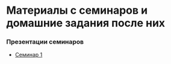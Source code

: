 # Материалы с семинаров и домашние задания после них

### Презентации семинаров
- [Семинар 1](https://github.com/Artyy-l/HSE-Software-Design/blob/main/Seminars/Sem%201/Resources/%D0%A1%D0%B5%D0%BC%D0%B8%D0%BD%D0%B0%D1%80%20%231%20(12.01.2025).pdf)
